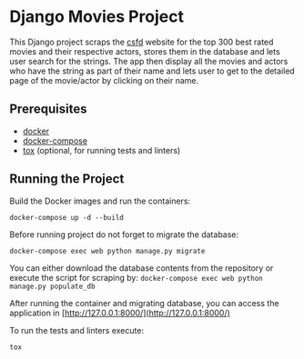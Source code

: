 # Django Movies Project

This Django project scraps the [csfd](https://www.csfd.cz/zebricky/filmy/nejlepsi/) website for the top 300 best rated movies and their respective actors, stores them in the database and lets user search for the strings. The app then display all the movies and actors who have the string as part of their name and lets user to get to the detailed page
of the movie/actor by clicking on their name.


## Prerequisites
- [docker](https://docs.docker.com/engine/install/)
- [docker-compose](https://docker-docs.netlify.app/compose/install/#install-compose)
- [tox](https://pypi.org/project/tox/#description) (optional, for running tests and linters)

## Running the Project
Build the Docker images and run the containers:

`docker-compose up -d --build`

Before running project do not forget to migrate the database:

`docker-compose exec web python manage.py migrate`

You can either download the database contents from the repository or execute the script for scraping by:
`docker-compose exec web python manage.py populate_db`

After running the container and migrating database, you can access the application in [http://127.0.0.1:8000/](http://127.0.0.1:8000/)

To run the tests and linters execute:

`tox`